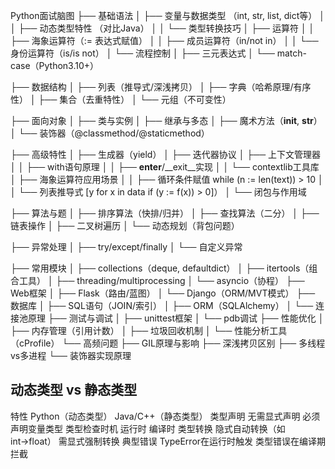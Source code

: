Python面试脑图
├── 基础语法
│   ├── 变量与数据类型 （int, str, list, dict等）
│   │   ├── 动态类型特性 （对比Java）
│   │   └── 类型转换技巧
│   ├── 运算符
│   │   ├── 海象运算符（:= 表达式赋值）
│   │   ├── 成员运算符（in/not in）
│   │   └── 身份运算符（is/is not）
│   └── 流程控制
│       ├── 三元表达式
│       └── match-case（Python3.10+）

├── 数据结构
│   ├── 列表（推导式/深浅拷贝）
│   ├── 字典（哈希原理/有序性）
│   ├── 集合（去重特性）
│   └── 元组（不可变性）

├── 面向对象
│   ├── 类与实例
│   ├── 继承与多态
│   ├── 魔术方法（__init__, __str__）
│   └── 装饰器（@classmethod/@staticmethod）

├── 高级特性
│   ├── 生成器（yield）
│   ├── 迭代器协议
│   ├── 上下文管理器
│   │   ├── with语句原理
│   │   ├── __enter__/__exit__实现
│   │   └── contextlib工具库
│   ├── 海象运算符应用场景
│   │   ├── 循环条件赋值 while (n := len(text)) > 10
│   │   └── 列表推导式 [y for x in data if (y := f(x)) > 0]）
│   └── 闭包与作用域

├── 算法与题
│   ├── 排序算法（快排/归并）
│   ├── 查找算法（二分）
│   ├── 链表操作
│   ├── 二叉树遍历
│   └── 动态规划（背包问题）

├── 异常处理
│   ├── try/except/finally
│   └── 自定义异常

├── 常用模块
│   ├── collections（deque, defaultdict）
│   ├── itertools（组合工具）
│   ├── threading/multiprocessing
│   └── asyncio（协程）
├── Web框架
│   ├── Flask（路由/蓝图）
│   └── Django（ORM/MVT模式）
├── 数据库
│   ├── SQL语句（JOIN/索引）
│   ├── ORM（SQLAlchemy）
│   └── 连接池原理
├── 测试与调试
│   ├── unittest框架
│   └── pdb调试
├── 性能优化
│   ├── 内存管理（引用计数）
│   ├── 垃圾回收机制
│   └── 性能分析工具（cProfile）
└── 高频问题
    ├── GIL原理与影响
    ├── 深浅拷贝区别
    ├── 多线程vs多进程
    └── 装饰器实现原理


## 动态类型 vs 静态类型
特性	Python（动态类型）	Java/C++（静态类型）
类型声明	无需显式声明	必须声明变量类型
类型检查时机	运行时	编译时
类型转换	隐式自动转换（如int→float）	需显式强制转换
典型错误	TypeError在运行时触发	类型错误在编译期拦截



